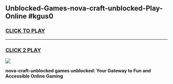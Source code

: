 
## Unblocked-Games-nova-craft-unblocked-Play-Online #kgus0
<h3>
<a href="https://news.freeplayer.one?title=nova-craft-unblocked&ref=3">CLICK TO PLAY</a></h3>
<hr>

<h3>
<a href="https://news.freeplayer.one?title=nova-craft-unblocked&ref=3">CLICK 2 PLAY</a>
  
</h3>

<a href="https://news.freeplayer.one?title=nova-craft-unblocked&ref=3"><img src="https://clearcache.store/games.png"></a>


**nova-craft-unblocked games unblocked: Your Gateway to Fun and Accessible Online Gaming**
